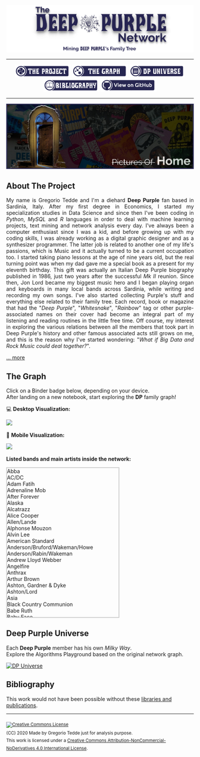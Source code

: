 <div align="center"><a href="https://greggtdd.github.io/DeepPurpleNetwork/"><img src="https://raw.githubusercontent.com/greggtdd/DeepPurpleNetwork/master/docs/site_images/dpnetwork_banner.png"></a></div>

___

<div align="center"><a href="https://greggtdd.github.io/DeepPurpleNetwork/pages/project"><img src="https://raw.githubusercontent.com/greggtdd/DeepPurpleNetwork/master/docs/site_images/button_proj.png"  width="150" height="35"></a> <a href="https://greggtdd.github.io/DeepPurpleNetwork/pages/graph"><img src="https://raw.githubusercontent.com/greggtdd/DeepPurpleNetwork/master/docs/site_images/button_graph.png"  width="150" height="35"></a> <a href="https://greggtdd.github.io/DeepPurpleNetwork/pages/dp_universe"><img src="https://raw.githubusercontent.com/greggtdd/DeepPurpleNetwork/master/docs/site_images/button_univ.png"  width="150" height="35"></a> <a href="https://greggtdd.github.io/DeepPurpleNetwork/pages/bibliography"><img src="https://raw.githubusercontent.com/greggtdd/DeepPurpleNetwork/master/docs/site_images/button_biblio.png"  width="150" height="35"></a> <a href="https://github.com/greggtdd/DeepPurpleNetwork" target="_blank"><img src="https://raw.githubusercontent.com/greggtdd/DeepPurpleNetwork/master/docs/site_images/button_git.png"  width="150" height="35"></a></div>

___

![The Deep Purple Network Project](https://github.com/greggtdd/DeepPurpleNetwork/blob/master/docs/site_images/dpnetwork_home.jpg?raw=true)

## About The Project

<div style="text-align: justify">My name is Gregorio Tedde and I'm a diehard <b>Deep Purple</b> fan based in Sardinia, Italy. After my first degree in Economics, I started my specialization studies in Data Science and since then I've been coding in <em>Python</em>, <em>MySQL</em> and <em>R</em> languages in order to deal with machine learning projects, text mining and network analysis every day. I've always been a computer enthusiast since I was a kid, and before growing up with my coding skills, I was already working as a digital graphic designer and as a synthesizer programmer. The latter job is related to another one of my life's passions, which is Music and it actually turned to be a current occupation too. I started taking piano lessons at the age of nine years old, but the real turning point was when my dad gave me a special book as a present for my eleventh birthday. This gift was actually an Italian Deep Purple biography published in 1986, just two years after the successful <em>Mk II</em> reunion. Since then, Jon Lord became my biggest music hero and I began playing organ and keyboards in many local bands across Sardinia, while writing and recording my own songs. I've also started collecting Purple's stuff and everything else related to their family tree. Each record, book or magazine that had the "<em>Deep Purple</em>", "<em>Whitesnake</em>", "<em>Rainbow</em>" tag or other purple-associated names on their cover had become an integral part of my listening and reading routines in the little free time. Off course, my interest in exploring the various relations between all the members that took part in Deep Purple's history and other famous associated acts still grows on me, and this is the reason why I've started wondering: "<em>What if Big Data and Rock Music could deal together?</em>".</div>


[... more](https://greggtdd.github.io/DeepPurpleNetwork/pages/project)


## The Graph
Click on a Binder badge below, depending on your device.<br>
After landing on a new notebook, start exploring the **DP** family graph!

💻 **Desktop Visualization:**

<a href="https://mybinder.org/v2/gh/greggtdd/DeepPurpleNetwork/master?urlpath=%2Fapps%2FDPNetworkDesktopApp.ipynb%3Fappmode_scroll%3D0" target="_blank"><img src="https://mybinder.org/badge_logo.svg"></a>


📱 **Mobile Visualization:**

<a href="https://mybinder.org/v2/gh/greggtdd/DeepPurpleNetwork/master?urlpath=%2Fapps%2FDPNetworkMobileApp.ipynb%3Fappmode_scroll%3D0" target="_blank"><img src="https://mybinder.org/badge_logo.svg"></a>

**Listed bands and main artists inside the network:**
<style>
   .container { margin-left:0px; border:2px solid #ccc; width:300px; height: 400px; overflow-y: scroll; align:left }
</style>
<div class="container">
  <div id="bands_list">
        Abba<br>
        AC/DC<br>
        Adam Fatih<br>
        Adrenaline Mob<br>
        After Forever<br>
        Alaska<br>
        Alcatrazz<br>
        Alice Cooper<br>
        Allen/Lande<br>
        Alphonse Mouzon<br>
        Alvin Lee<br>
        American Standard<br>
        Anderson/Bruford/Wakeman/Howe<br>
        Anderson/Rabin/Wakeman<br>
        Andrew Lloyd Webber<br>
        Angelfire<br>
        Anthrax<br>
        Arthur Brown<br>
        Ashton, Gardner & Dyke<br>
        Ashton/Lord<br>
        Asia<br>
        Black Country Communion<br>
        Babe Ruth<br>
        Baby Face<br>
        Bad Company<br>
        Bedlam<br>
        Bernhard Welz<br>
        Bernie Marsden<br>
        Big Bertha<br>
        Billie Davis<br>
        Billy Cobham<br>
        Billy Joel<br>
        Black Label Society<br>
        Black Oak Arkansas<br>
        Black Sabbath<br>
        Black Star Riders<br>
        Blackmore's Night<br>
        Blessings<br>
        Blood Sweat & Tears<br>
        Blue Murder<br>K
        Blues Incorporated<br>
        Bob Dylan<br>
        Bon Jovi<br>
        Boys Club<br>
        Boz Burrell<br>
        Brazen Abbot<br>
        Brian May<br>
        Bruce Dickinson<br>
        Buddy Britten & The Regents<br>
        California Breed<br>
        Captain Beyond<br>
        Carmine Appice<br>
        Cheap Trick<br>
        Chicago<br>
        Chickenfoot<br>
        Chris Thompson<br>
        Cinderella<br>
        Cofee Bar<br>
        Cold Chisel<br>
        Colusseum<br>
        Coverdale/Page<br>
        Cozy Powell<br>
        Cream<br>
        Crossbones<br>
        Curtiss/Maldoon<br>
        Cyrano & The Bergeracs<br>
        D.V.C.<br>
        Damn Yankees<br>
        David Bowie<br>
        David Gilmour<br>
        David Lee Roth<br>
        Deep Purple<br>
        Deep Purple (Bogus)<br>
        Def Leppard<br>
        Delta Five<br>
        Denny & The Triumphs<br>
        Denver Mule<br>
        Derek Sherinian<br>
        Desperado<br>
        Device<br>
        Die Geyers<br>
        Dire Straits<br>
        Divlje Jagode<br>
        Dixie Dregs<br>
        Dokken<br>
        Don Airey<br>
        Doro Pesch<br>
        Dr. John<br>
        Dream Theater<br>
        E-Think<br>
        Earth Wind & Fire<br>
        Electric Light Orchestra<br>
        Emerson, Lake & Palmer<br>
        Emerson, Lake & Powell<br>
        Eddie Hardin<br>
        Eddie Harris<br>
        Ekseption<br>
        Electric Elves<br>
        Elf<br>
        Empire<br>
        Energy<br>
        Episode Six<br>
        Eric Clapton<br>
        Espen Lid<br>
        Europe<br>
        Fandango<br>
        Finders Keepers<br>
        Fleetwood Mac<br>
        Flying Colors<br>
        Flying Fox<br>
        Foo Fighters<br>
        Forcefield<br>
        Foreigner<br>
        Fraternity<br>
        Free<br>
        Frost*<br>
        Funky Junction<br>
        G3 (Tour)<br>
        G.M.T.<br>
        Garth Rockett & The Moonshiners<br>
        Gary Barden<br>
        Gary Moore<br>
        Genesis<br>
        George Harrison<br>
        Gillan<br>
        Gillan/Glover<br>
        Giuffria<br>
        Glasgow<br>
        Glenn Hughes<br>
        Glenn Tipton<br>
        Gotthard<br>
        Gov't Mule<br>
        Graham Bonnet<br>
        Green Bullfrog<br>
        Greg Lake<br>
        Guns N' Roses<br>
        Hardin York<br>
        Harlot<br>
        Harvest<br>
        Heinz Burt<br>
        Helix<br>
        Hollywood Monsters<br>
        Hughes/Downes<br>
        Hughes/Iommi<br>
        Hughes/Thrall<br>
        Hughes/Turner Project<br>
        Ian Gillan<br>
        Ian Gillan Band<br>
        Iron Maiden<br>
        Jack Bruce<br>
        Jack Green<br>
        James Gang<br>
        Jan Holdeborg<br>
        Jason Bonham<br>
        Jeff Beck<br>
        Jeff Scott Soto<br>
        Jethro Tull<br>
        Jim Capaldi<br>
        Jimmy Barnes<br>
        Jimmy Page<br>
        Joe Bonamassa<br>
        Joe Lynn Turner<br>
        Joe Meek (Producer)<br>
        Joe Satriani<br>
        Joe Walsh<br>
        Joel Hoekstra<br>
        John Mayall<br>
        John Mizarolli<br>
        John Wetton<br>
        Johnny Kidd & The Pirates<br>
        Jon Lord<br>
        Jon Lord Blues Project<br>
        Jordan Rudess<br>
        Jorn<br>
        Journey<br>
        Judas Priest<br>
        Kansas<br>
        Katrina & The Waves<br>
        Keith Emerson<br>
        Killswitch Engage<br>
        King Crimsom<br>
        Kings Of Chaos<br>
        Kiss<br>
        L.A. Guns<br>
        Levin/Minnemann/Rudess<br>
        Led Zeppelin<br>
        Legend Voices Of Rock<br>
        Level 10<br>
        Lion<br>
        Liquid Tension Experiment<br>
        Little River Band<br>
        Living Colour<br>
        Living Loud<br>
        Loverboy<br>
        Lynch Mob<br>
        Lynyrd Skynyrd<br>
        M3<br>
        M.G.M.<br>
        Maggie Bell<br>
        Magnum<br>
        Mahalia Barnes & The Soulmates<br>
        Mahavishnu Orchestra<br>
        Mandrake Root<br>
        Manfred Mann<br>
        Marco Minnemann<br>
        Mark Boals<br>
        Marsha Hunt<br>
        Masterplan<br>
        Meat Loaf<br>
        Megadeth<br>
        Metallica<br>
        Michael Bolton<br>
        Michael Jackson<br>
        Michael Men<br>
        Michael Schenker Group<br>
        Mick Jagger<br>
        Millenium<br>
        Mona Liza Overdrive<br>
        Moody Blues<br>
        Moody Marsden<br>
        Moonstone Project<br>
        Mother's Army<br>
        Motörhead<br>
        Moxy<br>
        Mr. Big<br>
        Mötley Crüe<br>
        Nazareth<br>
        Nick Simper<br>
        Night Ranger<br>
        Nirvana<br>
        Olympic Rock & Blues Circus<br>
        Opeth<br>
        Over The Rainbow<br>
        Ozzy Osbourne<br>
        Portnoy/Sheehan/MacAlpine/Sherinian<br>
        Page Plant<br>
        Paice/Ashton/Lord<br>
        Pat Boone<br>
        Pat Travers<br>
        Patch Of Blue<br>
        Paul Gilbert<br>
        Paul McCartney<br>
        Perfect Crime<br>
        Pete York<br>
        Peter Green<br>
        Phenomena<br>
        Phil Collins<br>
        Pink Floyd<br>
        Planet X<br>
        Plum & Youth<br>
        Poison<br>
        Popzarocca<br>
        Pretty Maids<br>
        Pride & Glory<br>
        Procol Harum<br>
        Quatermass<br>
        Queen<br>
        Quiet Riot<br>
        Quite Melon<br>
        Red Hot Chili Peppers<br>
        Rage Against The Machine<br>
        Rainbow<br>
        Randy Pie<br>
        Ratt<br>
        REO Speedwagon<br>
        Repo Depo<br>
        Richie Kotzen<br>
        Rick Springfield<br>
        Rick Wakeman<br>
        Ring Of Fire<br>
        Ringo Starr<br>
        Riot<br>
        River's Invitation<br>
        Robert Plant<br>
        Rock Aid Armenia<br>
        Rock Ensemble II<br>
        Rock Meets Classic (Tour)<br>
        Rod Stewart<br>
        Roger Glover<br>
        Ronnie James Dio<br>
        Ronnie Jones<br>
        Rory Gallagher<br>
        Rosco Gordon<br>
        Roundabout<br>
        Roxy Music<br>
        Roy Harper<br>
        Rudess/Morgenstein<br>
        Rupert Hine<br>
        Rush<br>
        Saint Valentine's Day Massacre<br>
        Samson<br>
        Santa Barbara Machine Head<br>
        Santana<br>
        Saxon<br>
        Schon Hammer<br>
        Scorpions<br>
        Screaming Lord Sutch<br>
        Sebastian Bach<br>
        Secret Sphere<br>
        Sharon Isbin<br>
        Silver<br>
        Simon Raven Cult<br>
        Simple Minds<br>
        Skid Row<br>
        Skid Row (Irish Band)<br>
        Slash's Snakepit<br>
        Slayer<br>
        Slipknot<br>
        Snafu<br>
        Snakecharmer<br>
        Some Other Guys<br>
        Sons Of Apollo<br>
        Soul SirKUS<br>
        Soundhouse Dream Band<br>
        Spike Edney<br>
        Spirit<br>
        Spock's Beard<br>
        Star One<br>
        Status Quo<br>
        Steamroller<br>
        Steve Morse Band<br>
        Stevie Nicks<br>
        Stone Sour<br>
        Strange Brew<br>
        Strangeways<br>
        Strawbs<br>
        Strife<br>
        Stryper<br>
        Sunflower Jam (Charity Event)<br>
        Sunstorm<br>
        Supertramp<br>
        Survivor<br>
        Sweetshop<br>
        Symphony X<br>
        Symphonyc Slam<br>
        System Of A Down<br>
        Tipton, Entwistle & Powell<br>
        Talking Heads<br>
        Taz Taylor<br>
        Tempest<br>
        Ten<br>
        Ten Years After<br>
        The Allmann Brothers Band<br>
        The Aristocrats<br>
        The Artwoods<br>
        The Beatles<br>
        The Best<br>
        The Buggles<br>
        The Chateaux<br>
        The Condors<br>
        The Crusaders<br>
        The Cult<br>
        The Dead Daisies<br>
        The Dominators<br>
        The Eagles<br>
        The Fabulosa Brothers<br>
        The Faces<br>
        The Flowerpot Men<br>
        The Good Rats<br>
        The Government<br>
        The Hoochie Coochie Men<br>
        The Horizons<br>
        The Javelins<br>
        The Jaywalkers<br>
        The Jeff Beck Group<br>
        The Jimi Hendrix Experience<br>
        The Jumping Jimmy Band<br>
        The Kinks<br>
        The Lightnings<br>
        The MI-5<br>
        The Madisons<br>
        The Marbles<br>
        The Maze<br>
        The McKinleys<br>
        The Nasty Habits<br>
        The Outlaws<br>
        The Pirates<br>
        The Police<br>
        The Renegades<br>
        The Rockers<br>
        The Rolling Stones<br>
        The Satellites<br>
        The Scorpions<br>
        The Searchers<br>
        The Shindings<br>
        The Singing Rebel's Band<br>
        The Skyliners<br>
        The Spectres<br>
        The Spencer Davis Group<br>
        The Sweet<br>
        The Temperance Movement<br>
        The Three Musketeers<br>
        The Trip<br>
        The Vegas Kings<br>
        The Who<br>
        The Yardbirds<br>
        Thin Lizzy<br>
        Tigertailz<br>
        Tommy Bolin<br>
        Tony Ashton<br>
        Tony Iommi<br>
        Tony Martin<br>
        Tony MacAlpine<br>
        Toto<br>
        Traffic<br>
        Traffic Jam<br>
        Trans-Siberian Orchestra<br>
        Trapeze<br>
        Trevor Rabin<br>
        True Brits<br>
        Twisted Sister<br>
        UFO<br>
        U.K.<br>
        Uli Jon Roth<br>
        Ultravox<br>
        Uriah Heep<br>
        Van Halen<br>
        Vanilla Fudge<br>
        Velvet Underground<br>
        Vengeance<br>
        Vintage 67<br>
        Vision Divine<br>
        Wainwright's Gentlemen<br>
        Warhorse<br>
        Warren DeMartini<br>
        We Willie Harris<br>
        Whishbone Ash<br>
        White Lion<br>
        White Plains<br>
        Whitesnake<br>
        Widowmaker<br>
        Wild Horses<br>
        William Shatner<br>
        Winery Dogs<br>
        Winger<br>
        Y&T<br>
        Yes<br>
        Yngwie Malmsteen<br>
        Young/Moody<br>
        ZZ Top<br>
        Zephyr
   </div>
</div>

## Deep Purple Universe
Each **Deep Purple** member has his own <em>Milky Way</em>.<br>
Explore the Algorithms Playground based on the original network graph.

[![DP Universe](https://img.shields.io/website?color=purple&up_message=Let%27s%20go%20Space%20Truckin%27%21&url=https%3A%2F%2Fgreggtdd.github.io%2FDeepPurpleNetwork%2Fpages%2Fdp_universe)](https://greggtdd.github.io/DeepPurpleNetwork/pages/dp_universe)

## Bibliography
This work would not have been possible without these [libraries and publications](https://greggtdd.github.io/DeepPurpleNetwork/pages/bibliography).

___
<sub><a rel="license" href="http://creativecommons.org/licenses/by-nc-nd/4.0/"><img alt="Creative Commons License" style="border-width:0" src="https://i.creativecommons.org/l/by-nc-nd/4.0/88x31.png" /></a><br />(CC) 2020 Made by Gregorio Tedde just for analysis purpose.<br>This work is licensed under a <a rel="license" href="http://creativecommons.org/licenses/by-nc-nd/4.0/">Creative Commons Attribution-NonCommercial-NoDerivatives 4.0 International License</a>.</sub>
